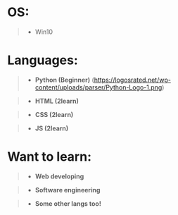 # **OS:**

> - Win10

# Languages:

> - **Python (Beginner)** (https://logosrated.net/wp-content/uploads/parser/Python-Logo-1.png)

> - **HTML (2learn)**

> - **CSS (2learn)**

> - **JS (2learn)**

# Want to learn:

> - **Web developing**

> - **Software engineering**

> - **Some other langs too!**
